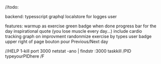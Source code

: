 //todo:

backend:
typesscript
graphql
localstore for logges user

features:
warmup as exercise
green badge when done
progress bar for the day
inspirational quote (you lose muscle every day...)
include cardio tracking
graph on improvment
randonmize exercise by types
user badge upper right of page
bouton pour Previous/Next day



//HELP
1-kill port 3000
netstat -ano | findstr :3000
taskkill /PID typeyourPIDhere /F
